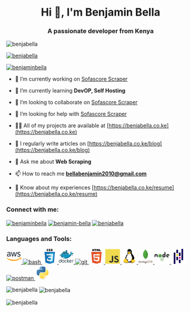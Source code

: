 <h1 align="center">Hi 👋, I'm Benjamin Bella</h1>
<h3 align="center">A passionate developer from Kenya</h3>

<p align="left"> <img src="https://komarev.com/ghpvc/?username=benjabella&label=Profile%20views&color=0e75b6&style=flat" alt="benjabella" /> </p>

<p align="left"> <a href="https://github.com/ryo-ma/github-profile-trophy"><img src="https://github-profile-trophy.vercel.app/?username=benjabella" alt="benjabella" /></a> </p>

<p align="left"> <a href="https://twitter.com/benjaminbeila" target="blank"><img src="https://img.shields.io/twitter/follow/benjaminbeila?logo=twitter&style=for-the-badge" alt="benjaminbeila" /></a> </p>

- 🔭 I’m currently working on [Sofascore Scraper](https://github.com/Benjabella/SofascoreScraper)

- 🌱 I’m currently learning **DevOP, Self Hosting**

- 👯 I’m looking to collaborate on [Sofascore Scraper](https://github.com/Benjabella/SofascoreScraper)

- 🤝 I’m looking for help with [Sofascore Scraper](https://github.com/Benjabella/SofascoreScraper)

- 👨‍💻 All of my projects are available at [https://benjabella.co.ke](https://benjabella.co.ke)

- 📝 I regularly write articles on [https://benjabella.co.ke/blog](https://benjabella.co.ke/blog)

- 💬 Ask me about **Web Scraping**

- 📫 How to reach me **bellabenjamin2010@gmail.com**

- 📄 Know about my experiences [https://benjabella.co.ke/resume](https://benjabella.co.ke/resume)

<h3 align="left">Connect with me:</h3>
<p align="left">
<a href="https://twitter.com/benjaminbeila" target="blank"><img align="center" src="https://raw.githubusercontent.com/rahuldkjain/github-profile-readme-generator/master/src/images/icons/Social/twitter.svg" alt="benjaminbeila" height="30" width="40" /></a>
<a href="https://linkedin.com/in/benjamin-bella" target="blank"><img align="center" src="https://raw.githubusercontent.com/rahuldkjain/github-profile-readme-generator/master/src/images/icons/Social/linked-in-alt.svg" alt="benjamin-bella" height="30" width="40" /></a>
<a href="https://www.youtube.com/c/benjabella" target="blank"><img align="center" src="https://raw.githubusercontent.com/rahuldkjain/github-profile-readme-generator/master/src/images/icons/Social/youtube.svg" alt="benjabella" height="30" width="40" /></a>
</p>

<h3 align="left">Languages and Tools:</h3>
<p align="left"> <a href="https://aws.amazon.com" target="_blank" rel="noreferrer"> <img src="https://raw.githubusercontent.com/devicons/devicon/master/icons/amazonwebservices/amazonwebservices-original-wordmark.svg" alt="aws" width="40" height="40"/> </a> <a href="https://www.gnu.org/software/bash/" target="_blank" rel="noreferrer"> <img src="https://www.vectorlogo.zone/logos/gnu_bash/gnu_bash-icon.svg" alt="bash" width="40" height="40"/> </a> <a href="https://www.w3schools.com/css/" target="_blank" rel="noreferrer"> <img src="https://raw.githubusercontent.com/devicons/devicon/master/icons/css3/css3-original-wordmark.svg" alt="css3" width="40" height="40"/> </a> <a href="https://www.docker.com/" target="_blank" rel="noreferrer"> <img src="https://raw.githubusercontent.com/devicons/devicon/master/icons/docker/docker-original-wordmark.svg" alt="docker" width="40" height="40"/> </a> <a href="https://git-scm.com/" target="_blank" rel="noreferrer"> <img src="https://www.vectorlogo.zone/logos/git-scm/git-scm-icon.svg" alt="git" width="40" height="40"/> </a> <a href="https://www.w3.org/html/" target="_blank" rel="noreferrer"> <img src="https://raw.githubusercontent.com/devicons/devicon/master/icons/html5/html5-original-wordmark.svg" alt="html5" width="40" height="40"/> </a> <a href="https://developer.mozilla.org/en-US/docs/Web/JavaScript" target="_blank" rel="noreferrer"> <img src="https://raw.githubusercontent.com/devicons/devicon/master/icons/javascript/javascript-original.svg" alt="javascript" width="40" height="40"/> </a> <a href="https://www.linux.org/" target="_blank" rel="noreferrer"> <img src="https://raw.githubusercontent.com/devicons/devicon/master/icons/linux/linux-original.svg" alt="linux" width="40" height="40"/> </a> <a href="https://www.mongodb.com/" target="_blank" rel="noreferrer"> <img src="https://raw.githubusercontent.com/devicons/devicon/master/icons/mongodb/mongodb-original-wordmark.svg" alt="mongodb" width="40" height="40"/> </a> <a href="https://nodejs.org" target="_blank" rel="noreferrer"> <img src="https://raw.githubusercontent.com/devicons/devicon/master/icons/nodejs/nodejs-original-wordmark.svg" alt="nodejs" width="40" height="40"/> </a> <a href="https://pandas.pydata.org/" target="_blank" rel="noreferrer"> <img src="https://raw.githubusercontent.com/devicons/devicon/2ae2a900d2f041da66e950e4d48052658d850630/icons/pandas/pandas-original.svg" alt="pandas" width="40" height="40"/> </a> <a href="https://postman.com" target="_blank" rel="noreferrer"> <img src="https://www.vectorlogo.zone/logos/getpostman/getpostman-icon.svg" alt="postman" width="40" height="40"/> </a> <a href="https://www.python.org" target="_blank" rel="noreferrer"> <img src="https://raw.githubusercontent.com/devicons/devicon/master/icons/python/python-original.svg" alt="python" width="40" height="40"/> </a> </p>

<p><img align="left" src="https://github-readme-stats.vercel.app/api/top-langs?username=benjabella&show_icons=true&locale=en&layout=compact" alt="benjabella" /></p>

<p>&nbsp;<img align="center" src="https://github-readme-stats.vercel.app/api?username=benjabella&show_icons=true&locale=en" alt="benjabella" /></p>

<p><img align="center" src="https://github-readme-streak-stats.herokuapp.com/?user=benjabella&" alt="benjabella" /></p>
